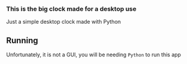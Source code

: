 ### This is the big clock made for a desktop use

Just a simple desktop clock made with Python

## Running

Unfortunately, it is not a GUI, you will be needing ```Python``` to run this app

